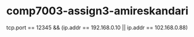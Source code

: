 # comp7003-assign3-amireskandari



tcp.port == 12345 && (ip.addr == 192.168.0.10 || ip.addr == 102.168.0.88)
